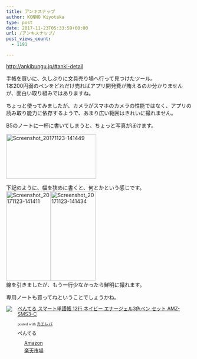 ```yaml
---
title: アンキスナップ
author: KONNO Kiyotaka
type: post
date: 2017-11-23T05:33:59+00:00
url: /アンキスナップ/
post_views_count:
  - 1191

---
```

<a href="http://ankibungu.jp/#anki-detail" target="_blank">http://ankibungu.jp/#anki-detail</a>

手帳を買いに、久しぶりに文具売り場へ行って見つけたツール。  
1本200円弱のペンをどれだけ売ればアプリ開発費が賄えるのか分かりませんが、面白い取り組みではありますね。

ちょっと使ってみましたが、カメラがスマホのカメラの性能ではなく、アプリの読み取り能力に依存するようで、あまり広い範囲はきれいに撮れません。

B5のノートに一杯に書いてしまうと、ちょっと写真がぼけます。

[<img width="244" height="121" title="Screenshot_20171123-141449" style="display: inline; background-image: none;" alt="Screenshot_20171123-141449" src="https://i1.wp.com/www.programmers-office.ml/wp-content/uploads/2017/11/Screenshot_20171123-141449_thumb.jpg?resize=244%2C121&#038;ssl=1" border="0" data-recalc-dims="1" />][1]

下記のように、幅を狭めに書くと、何とかという感じです。  
[<img width="121" height="244" title="Screenshot_20171123-141411" style="display: inline; background-image: none;" alt="Screenshot_20171123-141411" src="https://i2.wp.com/www.programmers-office.ml/wp-content/uploads/2017/11/Screenshot_20171123-141411_thumb.jpg?resize=121%2C244&#038;ssl=1" border="0" data-recalc-dims="1" />][2][<img width="121" height="244" title="Screenshot_20171123-141434" style="display: inline; background-image: none;" alt="Screenshot_20171123-141434" src="https://i1.wp.com/www.programmers-office.ml/wp-content/uploads/2017/11/Screenshot_20171123-141434_thumb.jpg?resize=121%2C244&#038;ssl=1" border="0" data-recalc-dims="1" />][3]  
線を引きましたが、もう一行少なかったら鮮明に撮れます。

専用ノートも買ってねということでしょうかね。



<div class="kaerebalink-box" style="text-align: left; overflow: hidden; padding-bottom: 20px; font-size: small;">
  <div class="kaerebalink-image" style="margin: 0px 15px 10px 0px; float: left;">
    <a href="http://www.amazon.co.jp/exec/obidos/ASIN/B075YJH24G/konnokiyotaka-22/" target="_blank" rel="nofollow"><img style="border: currentcolor; border-image: none;" src="https://i1.wp.com/images-fe.ssl-images-amazon.com/images/I/51SpkcXbN3L._SL160_.jpg?ssl=1" data-recalc-dims="1" /></a>
  </div>
  
  <div class="kaerebalink-info" style="line-height: 120%; overflow: hidden;">
    <div class="kaerebalink-name" style="line-height: 120%; margin-bottom: 10px;">
      <a href="http://www.amazon.co.jp/exec/obidos/ASIN/B075YJH24G/konnokiyotaka-22/" target="_blank" rel="nofollow">ぺんてる スマート単語帳 12行 ネイビー エナージェル3色ペン セット AMZ-SMS3-C</a></p>
      <div class="kaerebalink-powered-date" style="line-height: 120%; font-family: verdana; font-size: 8pt; margin-top: 5px;">
        posted with <a href="http://kaereba.com" target="_blank" rel="nofollow">カエレバ</a>
      </div>
    </div>
    <div class="kaerebalink-detail" style="margin-bottom: 5px;">
      ぺんてる
    </div>
    <div class="kaerebalink-link1" style="margin-top: 10px;">
      <div class="shoplinkamazon" style="background: url(&quot;//img.yomereba.com/simple1.gif&quot;) no-repeat 0px 0px; padding: 2px 0px 2px 18px; margin-right: 5px; white-space: nowrap;">
        <a href="http://www.amazon.co.jp/gp/search?keywords=%E3%81%BA%E3%82%93%E3%81%A6%E3%82%8B%20%E3%82%B9%E3%83%9E%E3%83%BC%E3%83%88%E5%8D%98%E8%AA%9E%E5%B8%B3%E3%83%8E%E3%83%BC%E3%83%88&__mk_ja_JP=%E3%82%AB%E3%82%BF%E3%82%AB%E3%83%8A&tag=konnokiyotaka-22" target="_blank" rel="nofollow">Amazon</a>
      </div>
      <div class="shoplinkrakuten" style="background: url(&quot;//img.yomereba.com/simple1.gif&quot;) no-repeat 0px 0px; padding: 2px 0px 2px 18px; margin-right: 5px; white-space: nowrap;">
        <a href="https://hb.afl.rakuten.co.jp/hgc/06d13246.10ebaa62.06d13247.1eb85ca0/?pc=http%3A%2F%2Fsearch.rakuten.co.jp%2Fsearch%2Fmall%2F%25E3%2581%25BA%25E3%2582%2593%25E3%2581%25A6%25E3%2582%258B%2520%25E3%2582%25B9%25E3%2583%259E%25E3%2583%25BC%25E3%2583%2588%25E5%258D%2598%25E8%25AA%259E%25E5%25B8%25B3%25E3%2583%258E%25E3%2583%25BC%25E3%2583%2588%2F-%2Ff.1-p.1-s.1-sf.0-st.A-v.2%3Fx%3D0%26scid%3Daf_ich_link_urltxt%26m%3Dhttp%3A%2F%2Fm.rakuten.co.jp%2F" target="_blank" rel="nofollow">楽天市場</a>
      </div>
    </div>
  </div>
  
  <div class="booklink-footer" style="clear: left;">
  </div>
</div>

 [1]: https://i2.wp.com/www.programmers-office.ml/wp-content/uploads/2017/11/Screenshot_20171123-141449.jpg?ssl=1
 [2]: https://i0.wp.com/www.programmers-office.ml/wp-content/uploads/2017/11/Screenshot_20171123-141411.jpg?ssl=1
 [3]: https://i2.wp.com/www.programmers-office.ml/wp-content/uploads/2017/11/Screenshot_20171123-141434.jpg?ssl=1